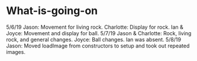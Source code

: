 # What-is-going-on
5/6/19
Jason: Movement for living rock.
Charlotte: Display for rock.
Ian & Joyce: Movement and display for ball.
5/7/19
Jason & Charlotte: Rock, living rock, and general changes.
Joyce: Ball changes.
Ian was absent.
5/8/19
Jason: Moved loadImage from constructors to setup and took out repeated images.
